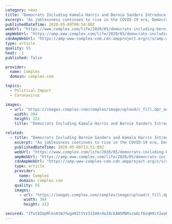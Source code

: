 ```yaml
---
category: news
title: "Democrats Including Kamala Harris and Bernie Sanders Introduce Bill for $2000 Monthly Payments Due to COVID-19"
excerpt: "As joblessness continues to rise in the COVID-19 era, Democrats are pushing for more assistance for Americans."
publishedDateTime: 2020-05-09T00:54:00Z
webUrl: "https://www.complex.com/life/2020/05/democrats-including-bernie-sanders-kamala-harris-introduce-bill-for-2000-monthly-payments-covid-19"
ampWebUrl: "https://amp.www.complex.com/life/2020/05/democrats-including-bernie-sanders-kamala-harris-introduce-bill-for-2000-monthly-payments-covid-19"
cdnAmpWebUrl: "https://amp-www-complex-com.cdn.ampproject.org/c/s/amp.www.complex.com/life/2020/05/democrats-including-bernie-sanders-kamala-harris-introduce-bill-for-2000-monthly-payments-covid-19"
type: article
quality: 55
heat: -1
published: false

provider:
  name: Complex
  domain: complex.com

topics:
  - Political Impact
  - Coronavirus

images:
  - url: "https://images.complex.com/complex/image/upload/c_fill,dpr_auto,f_auto,fl_lossy,g_center,h_222,q_auto,w_394/tpldl1t85uimdhmyshii.jpg"
    width: 394
    height: 222
    title: "Democrats Including Kamala Harris and Bernie Sanders Introduce Bill for $2000 Monthly Payments Due to COVID-19"

related:
  - title: "Democrats Including Bernie Sanders and Kamala Harris Introduce Bill for $2000 Monthly Payments Due to COVID-19"
    excerpt: "As joblessness continues to rise in the COVID-19 era, Democrats are pushing for more assistance for Americans."
    publishedDateTime: 2020-05-08T13:51:00Z
    webUrl: "https://www.complex.com/life/2020/05/democrats-including-bernie-sanders-kamala-harris-introduce-bill-for-2000-monthly-payments-covid-19"
    ampWebUrl: "https://amp.www.complex.com/life/2020/05/democrats-including-bernie-sanders-kamala-harris-introduce-bill-for-2000-monthly-payments-covid-19"
    cdnAmpWebUrl: "https://amp-www-complex-com.cdn.ampproject.org/c/s/amp.www.complex.com/life/2020/05/democrats-including-bernie-sanders-kamala-harris-introduce-bill-for-2000-monthly-payments-covid-19"
    type: article
    provider:
      name: Complex
      domain: complex.com
    quality: 55
    images:
      - url: "https://images.complex.com/complex/image/upload/c_fill,dpr_auto,f_auto,fl_lossy,g_center,h_222,q_auto,w_394/thnpfe0dvoj32y5xvfc5.jpg"
        width: 394
        height: 222

secured: "2Tut8ImpMlknAtWJYwgm9ZttVz31IH6+XwI8cEAWSM8RvzoALf0zqH9iY2woRUf8O5mGdy6y+gkmNJfNJxgW5KE09DPua8zpheVs3F3G9sWWoIMGeNvsfrnmXjADGA/a+hZULSz+KTnD5QUQimyJ8yhtzvar7UunlbYDU8qdNd+nGtti1koLC5hkVVuf0Q1kdjOyNrNw+wiqd1XGKKv8yfk0cW6KYqYw3z1Z3/7BxHnwwAdiks5bdgW4IYVQb1OO6qkSYFx7kiCiTXA9wT1wNcUtfRH9j66z9W54DTWXaoQZ+IfWSgqJPiGvZ6gf3tbuEwJUBs04Pp39xa2WqNDoNtSYeQTJv6YstSpExtvUAvBHbmv0x6gPAaNCUBIPcOHBkFy1LpLh+2VKtpQy4JPnqo+/PysKQz+YiK1M6ciQp+ITP+jY59x/EfF/LCmphxmCogXMS+7HD8u6yIUiVn5la6Z/CoQYg/sxjFHHOLkzKMs=;H1U4pgOTLTyow1MKa9yToA=="
---
```


